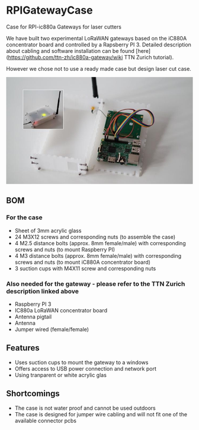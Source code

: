 # RPIGatewayCase
Case for RPI-ic880a Gateways for laser cutters 

We have built two experimental LoRaWAN gateways based on the iC880A concentrator board and controlled by a Rapsberry PI 3. Detailed description about cabling and software installation can be found [here](https://github.com/ttn-zh/ic880a-gateway/wiki TTN Zurich tutorial).

However we chose not to use a ready made case but design laser cut case.

![Laser cut case](https://github.com/TheThingsNetwork-RheinNeckar/RPIGatewayCase/blob/master/ttn-gateway-case.jpeg)

## BOM

### For the case

* Sheet of 3mm acrylic glass
* 24 M3X12 screws and corresponding nuts (to assemble the case)
* 4 M2.5 distance bolts (approx. 8mm female/male) with corresponding screws and nuts (to mount Raspberry PI)
* 4 M3 distance bolts (approx. 8mm female/male) with corresponding screws and nuts (to mount iC880A concentrator board)
* 3 suction cups with M4X11 screw and corresponding nuts


### Also needed for the gateway - please refer to the TTN Zurich description linked above

* Raspberry PI 3
* IC880a LoRaWAN concentrator board
* Antenna pigtail
* Antenna
* Jumper wired (female/female)


## Features

* Uses suction cups to mount the gateway to a windows
* Offers access to USB power connection and network port
* Using tranparent or white acrylic glas 


## Shortcomings

* The case is not water proof and cannot be used outdoors
* The case is designed for jumper wire cabling and will not fit one of the available connector pcbs
